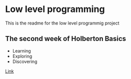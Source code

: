 # Low level programming

This is the readme for the low level programmig project 

## The second week of Holberton Basics

* Learning
* Exploring
* Discovering

[Link](google.com)